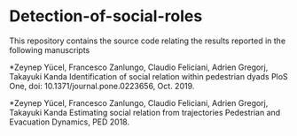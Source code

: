 # Detection-of-social-roles

This repository contains the source code relating the results reported in the following manuscripts

*Zeynep Yücel, Francesco Zanlungo, Claudio Feliciani, Adrien Gregorj, Takayuki Kanda
Identification of social relation within pedestrian dyads
PloS One, doi: 10.1371/journal.pone.0223656, Oct. 2019.

*Zeynep Yücel, Francesco Zanlungo, Claudio Feliciani, Adrien Gregorj, Takayuki Kanda
Estimating social relation from trajectories
Pedestrian and Evacuation Dynamics, PED 2018.
